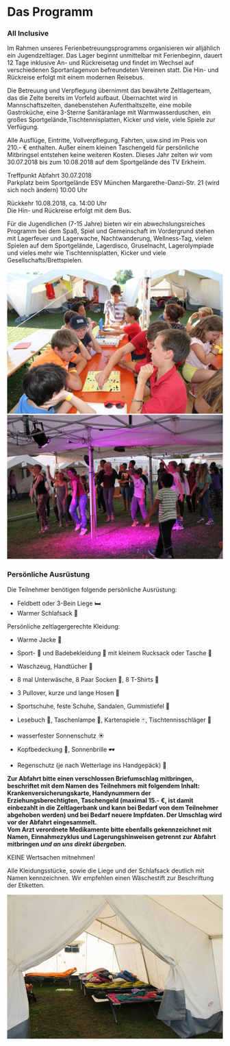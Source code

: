 # Das Programm

### All Inclusive

Im Rahmen unseres Ferienbetreuungsprogramms organisieren wir alljählich ein Jugendzeltlager. Das Lager beginnt unmittelbar mit Ferienbeginn, dauert 12 Tage inklusive An- und Rückreisetag und findet im Wechsel auf verschiedenen Sportanlagenvon befreundeten Vereinen statt. Die Hin- und Rückreise erfolgt mit einem modernen Reisebus.

Die Betreuung und Verpflegung übernimmt das bewährte Zeltlagerteam, das die Zelte bereits im Vorfeld aufbaut. Übernachtet wird in Mannschaftszelten, danebenstehen Aufenthaltszelte, eine mobile Gastroküche, eine 3-Sterne Sanitäranlage mit Warmwasserduschen, ein großes Sportgelände,Tischtennisplatten, Kicker und viele, viele Spiele zur Verfügung.

Alle Ausflüge, Eintritte, Vollverpflegung, Fahrten, usw.sind im Preis von 210.- € enthalten. Außer einem kleinen Taschengeld für persönliche Mitbringsel entstehen keine weiteren Kosten. Dieses Jahr zelten wir vom 30.07.2018 bis zum 10.08.2018 auf dem Sportgelände des TV Erkheim.

Treffpunkt Abfahrt 30.07.2018  
Parkplatz beim Sportgelände ESV München Margarethe-Danzi-Str. 21   (wird sich noch ändern)
10:00 Uhr  

Rückkehr 10.08.2018, ca. 14:00 Uhr  
Die Hin- und Rückreise erfolgt mit dem Bus. 

Für die Jugendlichen (7-15 Jahre) bieten wir ein abwechslungsreiches Programm bei dem Spaß, Spiel und Gemeinschaft im Vordergrund stehen mit Lagerfeuer und Lagerwache, Nachtwanderung, Wellness-Tag, vielen Spielen auf dem Sportgelände, Lagerdisco, Gruselnacht, Lagerolympiade und vieles mehr wie Tischtennisplatten, Kicker und viele Gesellschafts/Brettspielen.

<div class="row">
    <div class="col">
        <img src="/static/img/programm/SpieleBretter.jpg" alt="Brettspiele mit Jona">
    </div>
    <div class="col">
        <img src="/static/img/programm/SpieleDisko.jpg" alt="Disko">
    </div>
</div>

### Persönliche Ausrüstung 

Die Teilnehmer benötigen folgende persönliche Ausrüstung:
- Feldbett oder 3-Bein Liege 🛏
- Warmer Schlafsack 🛌

Persönliche zeltlagergerechte Kleidung:

- Warme Jacke 🧥
- Sport- 👟 und Badebekleidung 👙 mit kleinem Rucksack oder Tasche 🎒
- Waschzeug, Handtücher 🛁
- 8 mal Unterwäsche, 8 Paar Socken 🧦, 8 T-Shirts 👚
- 3 Pullover, kurze und lange Hosen 👖
- Sportschuhe, feste Schuhe, Sandalen, Gummistiefel 👞



- Lesebuch 📘, Taschenlampe 🔦, Kartenspiele 🃏, Tischtennisschläger 🏓
- wasserfester Sonnenschutz ☀️
- Kopfbedeckung 🧢, Sonnenbrille 🕶
- Regenschutz (je nach Wetterlage ins Handgepäck) 🌂

**Zur Abfahrt bitte einen verschlossen Briefumschlag mitbringen, beschriftet mit dem Namen des Teilnehmers mit folgendem Inhalt: Krankenversicherungskarte, Handynummern der Erziehungsberechtigten, Taschengeld (maximal 15.- €, ist damit einbezahlt in die Zeltlagerbank und kann bei Bedarf von dem Teilnehmer abgehoben werden) und bei Bedarf neuere Impfdaten. Der Umschlag wird vor der Abfahrt eingesammelt.**  
**Vom Arzt verordnete Medikamente bitte ebenfalls gekennzeichnet mit Namen, Einnahmezyklus und Lagerungshinweisen getrennt zur Abfahrt mitbringen *und an uns direkt übergeben.***

KEINE Wertsachen mitnehmen! 

Alle Kleidungsstücke, sowie die Liege und der Schlafsack deutlich mit Namen kennzeichnen. Wir empfehlen einen Wäschestift zur Beschriftung der Etiketten.

![Zelte von innen](/static/img/ausstattung/ZelteInnen.jpg)
